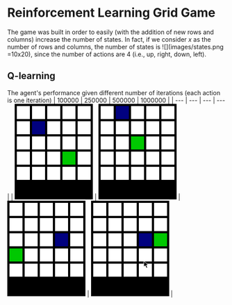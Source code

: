 # Reinforcement Learning Grid Game

The game was built in order to easily (with the addition of new rows and columns) increase the number of states. In fact, if we consider *x* as the number of rows and columns, the number of states is ![](images/states.png =10x20), since the number of actions are 4 (i.e., up, right, down, left).


## Q-learning
The agent's performance given different number of iterations (each action is one iteration)
| 100000 | 250000 | 500000 | 1000000 |
| --- | --- | --- | --- |
| ![](images/100000.gif) | ![](images/250000.gif) | ![](images/500000.gif) | ![](images/1000000.gif) | 
 
